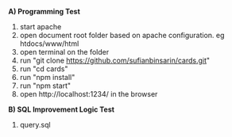 **A) Programming Test**

1. start apache
2. open document root folder based on apache configuration. eg htdocs/www/html
3. open terminal on the folder
4. run "git clone https://github.com/sufianbinsarin/cards.git"
5. run "cd cards"
6. run "npm install"
7. run "npm start"
8. open http://localhost:1234/ in the browser

**B) SQL Improvement Logic Test**
1. query.sql
